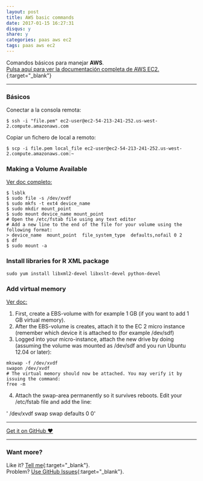 ```yaml
---
layout: post
title: AWS basic commands
date: 2017-01-15 16:27:31
disqus: y
share: y
categories: paas aws ec2
tags: paas aws ec2
---
```


Comandos básicos para manejar **AWS**.<br>
[Pulsa aquí para ver la documentación completa de AWS EC2.](https://docs.aws.amazon.com/AWSEC2/latest/UserGuide/concepts.html){:target="_blank"}

---

### Básicos

Conectar a la consola remota:

```
$ ssh -i "file.pem" ec2-user@ec2-54-213-241-252.us-west-2.compute.amazonaws.com
```

Copiar un fichero de local a remoto:

```
$ scp -i file.pem local_file ec2-user@ec2-54-213-241-252.us-west-2.compute.amazonaws.com:~
```

### Making a Volume Available
[Ver doc completo: ](http://docs.aws.amazon.com/AWSEC2/latest/UserGuide/ebs-using-volumes.html)

```
$ lsblk
$ sudo file -s /dev/xvdf
$ sudo mkfs -t ext4 device_name
$ sudo mkdir mount_point
$ sudo mount device_name mount_point
# Open the /etc/fstab file using any text editor
# Add a new line to the end of the file for your volume using the following format:
> device_name  mount_point  file_system_type  defaults,nofail 0 2
$ df
$ sudo mount -a
```

### Install libraries for R XML package

```
sudo yum install libxml2-devel libxslt-devel python-devel
```

### Add virtual memory
[Ver doc: ](https://damvin.com/index.php/2013/03/14/adding-virtual-memory-to-aws-ec2-micro-instances-and-other-smart-tips/)

1. First, create a EBS-volume with for example 1 GB (if you want to add 1 GB virtual memory).
2. After the EBS-volume is creates, attach it to the EC 2 micro instance (remember which device it is attached to (for example /dev/sdf)
3. Logged into your micro-instance, attach the new drive by doing (assuming the volume was mounted as /dev/sdf and you run Ubuntu 12.04 or later):
```
mkswap -f /dev/xvdf
swapon /dev/xvdf
# The virtual memory should now be attached. You may verify it by issuing the command:
free -m
```
4. Attach the swap-area permanently so it survives reboots.
Edit your /etc/fstab file and add the line:

' /dev/xvdf       swap    swap    defaults        0       0'

---

<a href="https://github.com/mariope/apuntes" target="_blank" class="big-button gray">Get it on GitHub &hearts;</a>

---

### Want more?

Like it? [Tell me](http://twitter.com/mariodevelop){:target="_blank"}.<br/>
Problem? [Use GitHub Issues](https://github.com/mariope/apuntes/issues){:target="_blank"}.
